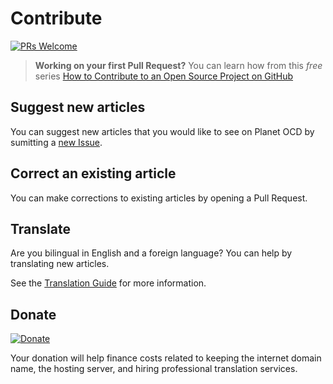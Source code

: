 Contribute
=======

[![PRs Welcome](https://img.shields.io/badge/PRs-welcome-brightgreen.svg?style=flat-square)](http://makeapullrequest.com)

> **Working on your first Pull Request?** You can learn how from this *free* series [How to Contribute to an Open Source Project on GitHub](https://egghead.io/series/how-to-contribute-to-an-open-source-project-on-github)

## Suggest new articles

You can suggest new articles that you would like to see on Planet OCD by sumitting a [new Issue](https://github.com/AurelienGasser/planetocd/issues).

## Correct an existing article

You can make corrections to existing articles by opening a Pull Request.

## Translate

Are you bilingual in English and a foreign language? You can help by translating new articles.

See the [Translation Guide](./translation_guide.md) for more information.

## Donate

[![Donate](https://img.shields.io/badge/Paypal-Donate-green.svg?logo=paypal&style=flat)](https://www.paypal.com/cgi-bin/webscr?cmd=_s-xclick&hosted_button_id=23LG7JTZSCA54&source=url)

Your donation will help finance costs related to keeping the internet domain name, the hosting server, and hiring professional translation services.

